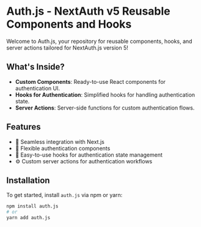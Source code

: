 # Auth.js - NextAuth v5 Reusable Components and Hooks

Welcome to Auth.js, your repository for reusable components, hooks, and server actions tailored for NextAuth.js version 5!

## What's Inside?

- **Custom Components**: Ready-to-use React components for authentication UI.
- **Hooks for Authentication**: Simplified hooks for handling authentication state.
- **Server Actions**: Server-side functions for custom authentication flows.

## Features

- 🚀 Seamless integration with Next.js
- 🔐 Flexible authentication components
- 🔄 Easy-to-use hooks for authentication state management
- ⚙️ Custom server actions for authentication workflows

## Installation

To get started, install `auth.js` via npm or yarn:

```bash
npm install auth.js
# or
yarn add auth.js
